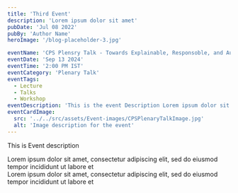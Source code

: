 ```yaml
---
title: 'Third Event'
description: 'Lorem ipsum dolor sit amet'
pubDate: 'Jul 08 2022'
pubBy: 'Author Name'
heroImage: '/blog-placeholder-3.jpg'

eventName: 'CPS Plensry Talk - Towards Explainable, Responsoble, and Autonomous Artificial Intelligence'
eventDate: 'Sep 13 2024'
eventTime: '2:00 PM IST'
eventCategory: 'Plenary Talk'
eventTags: 
  - Lecture
  - Talks
  - Workshop
eventDescription: 'This is the event Description Lorem ipsum dolor sit amet, consectetur adipiscing elit'
eventCardImage:
  src: '../../src/assets/Event-images/CPSPlenaryTalkImage.jpg'
  alt: 'Image description for the event'
---
```


This is Event description

Lorem ipsum dolor sit amet, consectetur adipiscing elit, sed do eiusmod tempor incididunt ut labore et     
Lorem ipsum dolor sit amet, consectetur adipiscing elit, sed do eiusmod tempor incididunt ut labore et     